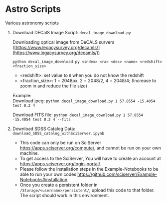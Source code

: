 # Astro Scripts
Various astronomy scripts

1. Download DECalS Image Script: `decal_image_download.py`

    Downloading optical image from DeCALS survers ([https://www.legacysurvey.org/decamls/](https://www.legacysurvey.org/decamls/))

    `python decal_image_download.py <index> <ra> <dec> <name> <redshift> <fraction_size>`

    - \<redshift\>: set value to `0` when you do not know the redshift
    - \<fraction_size\>: 1 = 2048px, 2 = 2048/2, 4 = 2048/4; (Increase to zoom in and reduce the file size)

    Example:  
    Download jpeg: `python decal_image_download.py 1 57.8554 -15.4054 test 0.2 4`
    
    Download FITS file: `python decal_image_download.py 1 57.8554 -15.4054 test 0.2 4 --fits`
    
2. Download SDSS Catalog Data: `download_SDSS_catalog_withSciServer.ipynb`

    - This code can only be run on SciServer https://apps.sciserver.org/compute/, and cannot be run on your own machine.   
    - To get access to the SciServer, You will have to create an account at https://apps.sciserver.org/login-portal/.  
    - Please follow the installation steps in the Example-Notebooks to be able to run your own codes https://github.com/sciserver/Example-Notebooks#installation.
    - Once you create a persistent folder in `/Storage/<username>/persistent/`, upload this code to that folder. The script should work in this environment.

